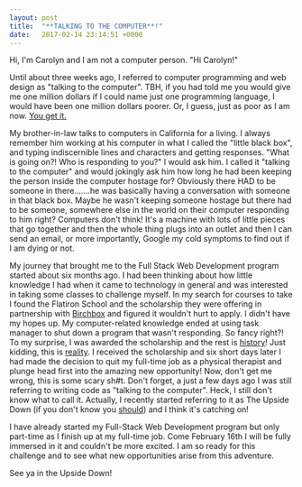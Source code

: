 ```yaml
---
layout: post
title:  "**TALKING TO THE COMPUTER**!"
date:   2017-02-14 23:14:51 +0000
---
```



Hi, I'm Carolyn and I am not a computer person. 
"Hi Carolyn!" 

Until about three weeks ago, I referred to computer programming and web design as "talking to the computer". TBH, if you had told me you would give me one million dollars if I could name just one programming language, I would have been one million dollars poorer. Or, I guess, just as poor as I am now. [You get it.](http://gph.is/281rBnj) 

My brother-in-law talks to computers in California for a living. I always remember him working at his computer in what I called the "little black box", and typing indiscernible lines and characters and getting responses. "What is going on?! Who is responding to you?" I would ask him. I called it "talking to the computer" and would jokingly ask him how long he had been keeping the person inside the computer hostage for? Obviously there HAD to be someone in there.......he was basically having a conversation with someone in that black box. Maybe he wasn't keeping someone hostage but there had to be someone, somewhere else in the world on their computer responding to him right? Computers don't think! It's a machine with lots of little pieces that go together and then the whole thing plugs into an outlet and then I can send an email, or more importantly, Google my cold symptoms to find out if I am dying or not. 

My journey that brought me to the Full Stack Web Development program started about six months ago. I had been thinking about how little knowledge I had when it came to technology in general and was interested in taking some classes to challenge myself. In my search for courses to take I found the Flatiron School and the scholarship they were offering in partnership with [Birchbox](https://www.birchbox.com/) and figured it wouldn't hurt to apply. I didn't have my hopes up. My computer-related knowledge ended at using task manager to shut down a program that wasn't responding. So fancy right?! To my surprise, I was awarded the scholarship and the rest is [history](http://gph.is/2cn5aE9)! Just kidding, this is [reality](http://gph.is/15zi2NB). I received the scholarship and six short days later I had made the decision to quit my full-time job as a physical therapist and plunge head first into the amazing new opportunity! Now, don't get me wrong, this is some scary sh#t. Don't forget, a just a few days ago I was still referring to writing code as "talking to the computer". Heck, I still don't know what to call it. Actually, I recently started referring to it as The Upside Down (if you don't know you [should](http://gph.is/2aMvBjY)) and I think it's catching on! 

I have already started my Full-Stack Web Development program but only part-time as I finish up at my full-time job. Come February 16th I will be fully immersed in it and couldn't be more excited. I am so ready for this challenge and to see what new opportunities arise from this adventure. 

See ya in the Upside Down! 




